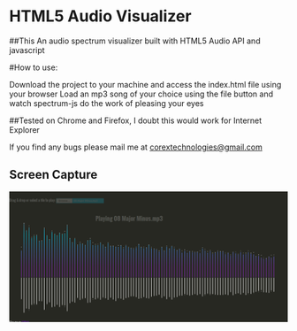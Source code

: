 HTML5 Audio Visualizer
======================

##This An audio spectrum visualizer built with HTML5 Audio API and javascript

#How to use:

Download the project to your machine and access the index.html file using your browser
Load an mp3 song of your choice using the file button and watch spectrum-js do the work of pleasing your eyes

##Tested on Chrome and Firefox, I doubt this would work for Internet Explorer

If you find any bugs please mail me at <corextechnologies@gmail.com> 

Screen Capture
---
![alt tag](https://github.com/AlexJuca/SpectrumVisualizer/blob/master/spectrum-js/spectrum-analyzer.png)


